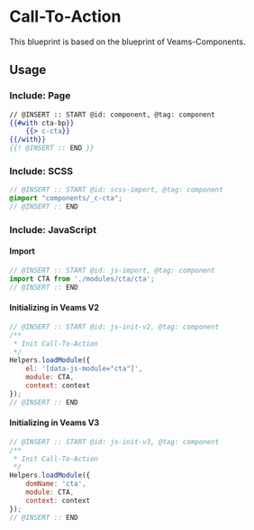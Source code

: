 # Call-To-Action

This blueprint is based on the blueprint of Veams-Components.

## Usage

### Include: Page

``` hbs
// @INSERT :: START @id: component, @tag: component
{{#with cta-bp}}
	{{> c-cta}}
{{/with}}
{{! @INSERT :: END }}
```

### Include: SCSS

``` scss
// @INSERT :: START @id: scss-import, @tag: component
@import "components/_c-cta";
// @INSERT :: END
```

### Include: JavaScript

#### Import
``` js
// @INSERT :: START @id: js-import, @tag: component
import CTA from './modules/cta/cta';
// @INSERT :: END
```

#### Initializing in Veams V2
``` js
// @INSERT :: START @id: js-init-v2, @tag: component
/**
 * Init Call-To-Action
 */
Helpers.loadModule({
	el: '[data-js-module="cta"]',
	module: CTA,
	context: context
});
// @INSERT :: END
```

#### Initializing in Veams V3
``` js
// @INSERT :: START @id: js-init-v3, @tag: component
/**
 * Init Call-To-Action
 */
Helpers.loadModule({
	domName: 'cta',
	module: CTA,
	context: context
});
// @INSERT :: END
```
